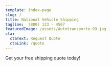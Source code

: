 ```yaml
---
template: index-page
slug: /
title: National Vehicle Shipping
tagline:  (800) 123 - 4567
featuredImage: /assets/Autotransporte-99.jpg
cta:
  ctaText: Request Quote
  ctaLink: /quote
---
```

Get your free shipping quote today!